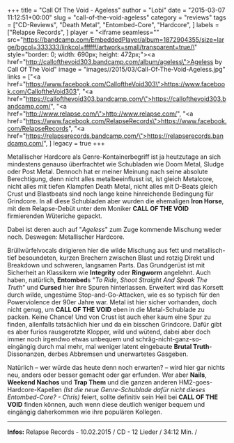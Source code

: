 +++
title = "Call Of The Void - Ageless"
author = "Lobi"
date = "2015-03-07 11:12:51+00:00"
slug = "call-of-the-void-ageless"
category = "reviews"
tags = ["CD-Reviews", "Death Metal", "Entombed-Core", "Hardcore", ]
labels = ["Relapse Records", ]
player = "<iframe seamless=\"\" src=\"https://bandcamp.com/EmbeddedPlayer/album=1872904355/size=large/bgcol=333333/linkcol=ffffff/artwork=small/transparent=true/\" style=\"border: 0; width: 690px; height: 472px;\"><a href=\"http://callofthevoid303.bandcamp.com/album/ageless\">Ageless by Call Of The Void</a></iframe>"
image = "images//2015/03/Call-Of-The-Void-Ageless.jpg"
links = ["<a href=\"https://www.facebook.com/CalloftheVoid303\">https://www.facebook.com/CalloftheVoid303</a>", "<a href=\"https://callofthevoid303.bandcamp.com/\">https://callofthevoid303.bandcamp.com/</a>", "<a href=\"http://www.relapse.com/\">http://www.relapse.com/</a>", "<a href=\"https://www.facebook.com/RelapseRecords\">https://www.facebook.com/RelapseRecords</a>", "<a href=\"https://relapserecords.bandcamp.com/\">https://relapserecords.bandcamp.com/</a>", ]
legacy = true
+++

Metallischer Hardcore als Genre-Kontainerbegriff ist ja heutzutage an sich mindestens genauso überfrachtet wie Schubladen wie Doom Metal, Sludge oder Post Metal. Dennoch hat er meiner Meinung nach seine absolute Berechtigung, denn nicht alles metalbeeinflusst ist, ist gleich Metalcore, nicht alles mit tiefen Klampfen Death Metal, nicht alles mit D-Beats gleich Crust und Blastbeats sind noch lange keine hinreichende Bedingung für Grindcore. In all diese Schubladen aber wurden die ehemaligen **Iron Horse**, mit dem Relapse-Debüt unter dem Moniker **CALL OF THE VOID** firmierenden Wüteriche gepackt.

Dabei ist deren auch auf "_Ageless_" zum Zuge kommende Mischung weder noch. Deswegen: Metallischer Hardcore.

Brüllwürfelvocals dirigieren hier die wilde Mischung aus fett und metallisch-tief besoundeten, kurzen Brechern zwischen Blast und rotzig Direkt und Breakdown und schweren, langsamen Parts. Das Grundgerüst ist mit Sicherheit an Klassikern wie **Integrity** oder **Ringworm** angelehnt. Auch haben, natürlich, **Entombed**s "_To Ride, Shoot Straight And Speak The Truth_" und **Cursed** hier ihre Spuren hinterlassen. Erweitert wird das Korsett durch wilde, ungestüme Stop-and-Go-Attacken, wie es so typisch für den Powerviolence der 90er Jahre war. Metal ist hier sicher vorhanden, doch nicht genug, um **CALL OF THE VOID** eben in die Metal-Schublade zu packen. Keine Chance! Und von Crust ist auch eher kaum eine Spur zu finden, allenfalls tatsächlich hier und da ein bisschen Grindcore. Dafür gibt es aber furios rausgerotzte Klopper, wild und wütend, dabei aber doch immer noch irgendwo etwas unbequem und schräg-nicht-ganz-so-eingängig durch mal mehr, mal weniger latent eingebaute **Brutal Truth**-Dissonanzen, derbes Abbremsen und unerwartetes Gasgeben.

Natürlich – wer würde das heute denn noch erwarten? – wird hier gar nichts neu, anders oder besser gemacht oder gar erfunden. Wer aber **Nails**, **Weekend Nachos** und **Trap Them** und die ganzen anderen HM2-goes-Hardcore-Kapellen _(Ist die neue Genre-Schublade dafür nicht dieses Entombed-Core? - Chris)_ feiert, sollte definitiv sein Heil bei **CALL OF THE VOID** finden können, auch wenn diese deutlich weniger bequem und eingängig daherkommen wie ihre populären Kollegen.





---
**Infos:**
Relapse Records - 10.02.2015 / 
CD - 12 Lieder / 34:12 Min. / 
